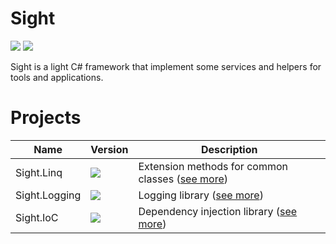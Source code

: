 # Sight

[![](https://img.shields.io/github/license/LePtitDev/Sight)](https://github.com/LePtitDev/Sight/blob/main/LICENSE) [![](https://github.com/LePtitDev/Sight/actions/workflows/ci.yml/badge.svg)](https://github.com/LePtitDev/Sight/actions)

Sight is a light C# framework that implement some services and helpers for tools and applications.

# Projects

| Name | Version | Description |
| --- | --- | --- |
| Sight.Linq | [![](https://img.shields.io/nuget/v/Sight.Linq.svg)](https://www.nuget.org/packages/Sight.Linq/) | Extension methods for common classes ([see more](src/Sight.Linq/README.md)) |
| Sight.Logging | [![](https://img.shields.io/nuget/v/Sight.Logging.svg)](https://www.nuget.org/packages/Sight.Logging/) | Logging library ([see more](src/Sight.Logging/README.md)) |
| Sight.IoC | [![](https://img.shields.io/nuget/v/Sight.IoC.svg)](https://www.nuget.org/packages/Sight.IoC/) | Dependency injection library ([see more](src/Sight.IoC/README.md)) |
